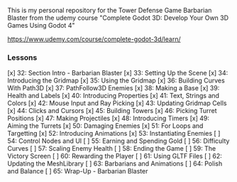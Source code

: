 This is my personal repository for the Tower Defense Game Barbarian Blaster from the udemy course
"Complete Godot 3D: Develop Your Own 3D Games Using Godot 4"

https://www.udemy.com/course/complete-godot-3d/learn/

### Lessons

[x] 32: Section Intro - Barbarian Blaster
[x] 33: Setting Up the Scene
[x] 34: Introducing the Gridmap
[x] 35: Using the Gridmap
[x] 36: Building Curves With Path3D
[x] 37: PathFollow3D Enemies
[x] 38: Making a Base
[x] 39: Health and Labels
[x] 40: Introducing Properties
[x] 41: Text, Strings and Colors
[x] 42: Mouse Input and Ray Picking
[x] 43: Updating Gridmap Cells
[x] 44: Clicks and Cursors
[x] 45: Building Towers
[x] 46: Picking Turret Positions
[x] 47: Making Projectiles
[x] 48: Introducing Timers
[x] 49: Aiming the Turrets
[x] 50: Damaging Enemies
[x] 51: For Loops and Targetting
[x] 52: Introducing Animations
[x] 53: Instantiating Enemies
[ ] 54: Control Nodes and UI
[ ] 55: Earning and Spending Gold
[ ] 56: Difficulty Curves
[ ] 57: Scaling Enemy Health
[ ] 58: Ending the Game
[ ] 59: The Victory Screen
[ ] 60: Rewarding the Player
[ ] 61: Using GLTF Files
[ ] 62: Updating the MeshLibrary
[ ] 63: Barbarians and Animations
[ ] 64: Polish and Balance
[ ] 65: Wrap-Up - Barbarian Blaster
